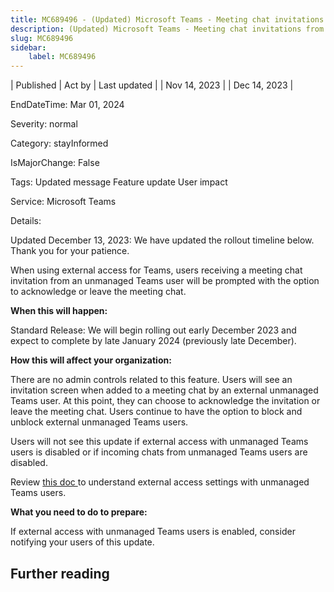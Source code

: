 ```yaml
---
title: MC689496 - (Updated) Microsoft Teams - Meeting chat invitations from unmanaged users
description: (Updated) Microsoft Teams - Meeting chat invitations from unmanaged users
slug: MC689496
sidebar:
    label: MC689496
---
```


| Published | Act by | Last updated |
| Nov 14, 2023 |  | Dec 14, 2023 |

EndDateTime: Mar 01, 2024

Severity: normal

Category: stayInformed

IsMajorChange: False

Tags: Updated message Feature update User impact

Service: Microsoft Teams

Details: 

<p>Updated December 13, 2023: We have updated the rollout timeline below. Thank you for your patience.</p><p>When using external access for Teams, users receiving a meeting chat invitation from an unmanaged Teams user will be prompted with the option to acknowledge or leave the meeting chat.</p><p><b>When this will happen:</b></p><p>Standard Release: We will begin rolling out early December 2023 and expect to complete by late January 2024 (previously late December).</p><p><b>How this will affect your organization:</b></p><p>There are no admin controls related to this feature. Users will see an invitation screen when added to a meeting chat by an external unmanaged Teams user. At this point, they can choose to acknowledge the invitation or leave the meeting chat. Users continue to have the option to block and unblock external unmanaged Teams users.</p><p>Users will not see this update if external access with unmanaged Teams users is disabled or if incoming chats from unmanaged Teams users are disabled.</p><p>Review <a href="https://learn.microsoft.com/microsoftteams/trusted-organizations-external-meetings-chat?tabs=organization-settings#manage-contact-with-external-teams-users-not-managed-by-an-organization" target="_blank">this doc </a>to understand external access settings with unmanaged Teams users.</p><p><b>What you need to do to prepare:</b></p><p>If external access with unmanaged Teams users is enabled, consider notifying your users of this update.</p>

## Further reading
